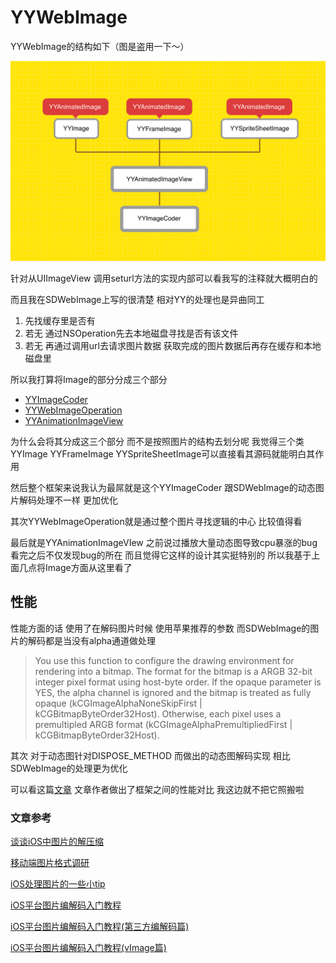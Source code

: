 # YYWebImage

YYWebImage的结构如下（图是盗用一下～）

![yyimage_struct](./Pics/yyimage_struct.png)

针对从UIImageView 调用seturl方法的实现内部可以看我写的注释就大概明白的

而且我在SDWebImage上写的很清楚 相对YY的处理也是异曲同工

1. 先找缓存里是否有
2. 若无 通过NSOperation先去本地磁盘寻找是否有该文件
3. 若无 再通过调用url去请求图片数据 获取完成的图片数据后再存在缓存和本地磁盘里

所以我打算将Image的部分分成三个部分

* [YYImageCoder](./YYImageCoder)
* [YYWebImageOperation](./YYWebImageOperation)
* [YYAnimationImageView](./YYAnimationImageView)

为什么会将其分成这三个部分 而不是按照图片的结构去划分呢 我觉得三个类YYImage YYFrameImage YYSpriteSheetImage可以直接看其源码就能明白其作用

然后整个框架来说我认为最屌就是这个YYImageCoder 跟SDWebImage的动态图片解码处理不一样 更加优化

其次YYWebImageOperation就是通过整个图片寻找逻辑的中心 比较值得看

最后就是YYAnimationImageVIew 之前说过播放大量动态图导致cpu暴涨的bug 看完之后不仅发现bug的所在 而且觉得它这样的设计其实挺特别的 所以我基于上面几点将Image方面从这里看了

## 性能

性能方面的话 使用了在解码图片时候 使用苹果推荐的参数 而SDWebImage的图片的解码都是当没有alpha通道做处理

> You use this function to configure the drawing environment for rendering into a bitmap. The format for the bitmap is a ARGB 32-bit integer pixel format using host-byte order. If the opaque parameter is YES, the alpha channel is ignored and the bitmap is treated as fully opaque (kCGImageAlphaNoneSkipFirst | kCGBitmapByteOrder32Host). Otherwise, each pixel uses a premultipled ARGB format (kCGImageAlphaPremultipliedFirst | kCGBitmapByteOrder32Host).

其次 对于动态图针对DISPOSE_METHOD 而做出的动态图解码实现 相比SDWebImage的处理更为优化 

可以看这篇[文章](http://www.leichunfeng.com/blog/2017/02/20/talking-about-the-decompression-of-the-image-in-ios/) 文章作者做出了框架之间的性能对比 我这边就不把它照搬啦

### 文章参考

[谈谈iOS中图片的解压缩](http://www.leichunfeng.com/blog/2017/02/20/talking-about-the-decompression-of-the-image-in-ios/)

[移动端图片格式调研](https://blog.ibireme.com/2015/11/02/mobile_image_benchmark/)

[iOS处理图片的一些小tip](https://blog.ibireme.com/2015/11/02/ios_image_tips/)

[iOS平台图片编解码入门教程](http://dreampiggy.com/2017/10/30/iOS平台图片编解码入门教程（Image:IO篇）/)

[iOS平台图片编解码入门教程(第三方编解码篇)](http://dreampiggy.com/2017/10/30/iOS平台图片编解码入门教程（第三方编解码篇）/)

[iOS平台图片编解码入门教程(vImage篇)](http://dreampiggy.com/2017/11/12/iOS平台图片编解码入门教程（vImage篇）/)